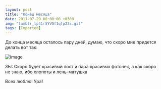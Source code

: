 ```yaml
---
layout: post
title: "Конец месяца"
date: 2011-07-29 00:00:00 +0300
img: "tumblr_lp41r5YVGf1qfp23s.gif"
tags: [Imported]
---
```


До конца месяца осталось пару дней, думаю, что скоро мне придется делать вот так:

![image](/blog/assetstumblr_lp41r5YVGf1qfp23s.gif)

ЗЫ: Скоро будет красивый пост и пара красивых фоточек, а как скоро не знаю, ибо хлопоты и лень-матушка

Всех люблю! Ура!